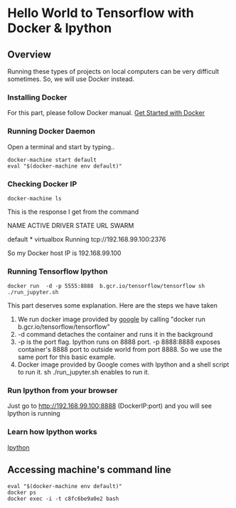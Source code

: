 # Hello World to Tensorflow with Docker & Ipython


## Overview

Running these types of projects on local computers can be very difficult sometimes. So, we will use Docker instead.


### Installing Docker
For this part, please follow Docker manual. [Get Started with Docker](http://docs.docker.com/mac/started/)

### Running Docker Daemon
Open a terminal and start by typing..

	docker-machine start default
	eval "$(docker-machine env default)"

### Checking Docker IP
	docker-machine ls
	
This is the response I get from the command

NAME      ACTIVE   DRIVER       STATE     URL                         SWARM

default   *        virtualbox   Running   tcp://192.168.99.100:2376


So my Docker host IP is 192.168.99.100

### Running Tensorflow Ipython
	docker run  -d -p 5555:8888  b.gcr.io/tensorflow/tensorflow sh ./run_jupyter.sh

This part deserves some explanation. Here are the steps we have taken

1. We run docker image provided by [google](http://www.tensorflow.org/get_started/os_setup.md#docker-based_installation) by calling "docker run b.gcr.io/tensorflow/tensorflow"
2. -d command detaches the container and runs it in the background
3. -p is the port flag. Ipython runs on 8888 port. -p 8888:8888 exposes container's 8888 port to outside world from port 8888. So we use the same port for this basic example.
4. Docker image provided by Google comes with Ipython and a shell script to run it. sh ./run_jupyter.sh enables to run it.


### Run Ipython from your browser
Just go to http://192.168.99.100:8888 (DockerIP:port) and you will see Ipython is running

### Learn how Ipython works
[Ipython](http://ipython.org/)


## Accessing machine's command line 
	eval "$(docker-machine env default)"
	docker ps
	docker exec -i -t c8fc6be9a0e2 bash
